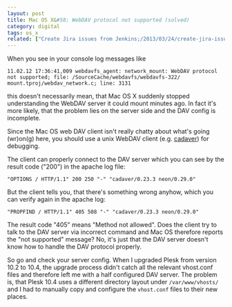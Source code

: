 ```yaml
---
layout: post
title: Mac OS X&#58; WebDAV protocol not supported (solved)
category: digital
tags: os_x
related: ["Create Jira issues from Jenkins;/2013/03/24/create-jira-issues-from-jenkins", "PMD analysis for Objective-C with Jenkins and OCLint;/2013/03/10/jenkins-pmd-analysis-for-objective-c-with-oclint"]
---
```


When you see in your console log messages like

```
11.02.12 17:36:41,009 webdavfs_agent: network_mount: WebDAV protocol not supported; file: /SourceCache/webdavfs/webdavfs-322/	mount.tproj/webdav_network.c; line: 3131
```

this doesn't necessarily mean, that Mac OS X suddenly stopped understanding the WebDAV server it could mount minutes ago. In fact it's more likely, that the problem lies on the server side and the DAV config is incomplete.

Since the Mac OS web DAV client isn't really chatty about what's going (wr)on(g) here, you should use a unix WebDAV client (e.g. [cadaver](http://www.webdav.org/cadaver/)) for debugging.

The client can properly connect to the DAV server which you can see by the result code ("200") in the apache log file:
	
```"OPTIONS / HTTP/1.1" 200 250 "-" "cadaver/0.23.3 neon/0.29.0"```

But the client tells you, that there's something wrong anyhow, which you can verify again in the apache log:

```"PROPFIND / HTTP/1.1" 405 508 "-" "cadaver/0.23.3 neon/0.29.0"```

The result code "405" means "Method not allowed". Does the client try to talk to the DAV server via incorrect command and Mac OS therefore reports the "not supported" message? No, it's just that the DAV server doesn't know how to handle the DAV protocol properly.

So go and check your server config. When I upgraded Plesk from version 10.2 to 10.4, the upgrade process didn't catch all the relevant vhost.conf files and therefore left me with a half configured DAV server. The problem is, that Plesk 10.4 uses a different directory layout under ```/var/www/vhosts/``` and I had to manually copy and configure the ```vhost.conf``` files to their new places.